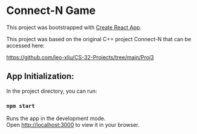 # Connect-N Game 

This project was bootstrapped with [Create React App](https://github.com/facebook/create-react-app).

This project was based on the original C++ project Connect-N that can be accessed here: 

https://github.com/leo-xliu/CS-32-Projects/tree/main/Proj3

## App Initialization: 

In the project directory, you can run:

### `npm start`

Runs the app in the development mode.\
Open [http://localhost:3000](http://localhost:3000) to view it in your browser.


